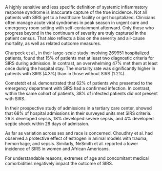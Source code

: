 A highly sensitive and less specific definition of systemic inflammatory response syndrome is inaccurate capture of the true incidence. Not all patients with SIRS get to a healthcare facility or get hospitalized. Clinicians often manage acute viral syndromes in peak season in urgent care and emergency room setting with self-containment afterward. Only those who progress beyond in the continuum of severity are truly captured in the patient census. That also reflects a bias on the severity and all-cause mortality, as well as related outcome measures.

Churpeck et al., in their large-scale study involving 269951 hospitalized patients, found that 15% of patients met at least two diagnostic criteria for SIRS during admission. In contrast, an overwhelming 47% met them at least once during the hospital stay. The mortality rate was significantly higher in patients with SIRS (4.3%) than in those without SIRS (1.2%).

Comstetdt et al. demonstrated that 62% of patients who presented to the emergency department with SIRS had a confirmed infection. In contrast, within the same cohort of patients, 38% of infected patients did not present with SIRS.

In their prospective study of admissions in a tertiary care center, showed that 68% of hospital admissions in their surveyed units met SIRS criteria. 26% developed sepsis, 18% developed severe sepsis, and 4% developed septic shock within 28 days of admission.

As far as variation across sex and race is concerned, Choudhry et al. had observed a protective effect of estrogen in animal models with trauma, hemorrhage, and sepsis. Similarly, NeSmith et al. reported a lower incidence of SIRS in women and African Americans.

For understandable reasons, extremes of age and concomitant medical comorbidities negatively impact the outcome of SIRS.